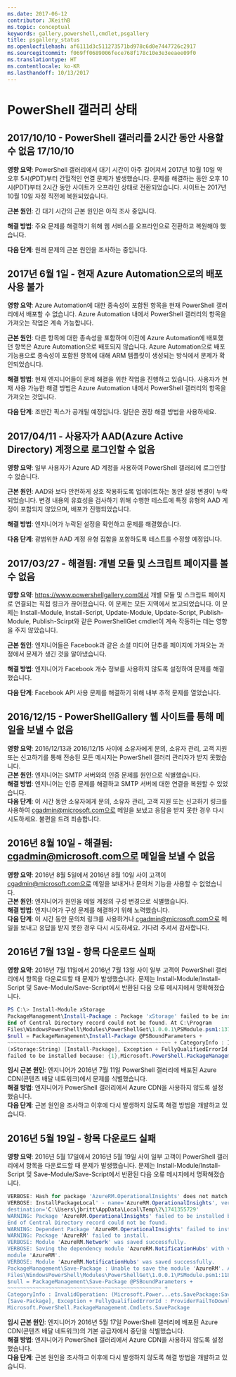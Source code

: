 ```yaml
---
ms.date: 2017-06-12
contributor: JKeithB
ms.topic: conceptual
keywords: gallery,powershell,cmdlet,psgallery
title: psgallery_status
ms.openlocfilehash: af6111d3c511273571bd978c6d0e7447726c2917
ms.sourcegitcommit: f069ff0689006fece768f178c10e3e3eeaee09f0
ms.translationtype: HT
ms.contentlocale: ko-KR
ms.lasthandoff: 10/13/2017
---
```

<a name="powershell-gallery-status"></a>PowerShell 갤러리 상태
=========================
## <a name="10102017---powershell-gallery-unavailable-for-2-hours-101017"></a>2017/10/10 - PowerShell 갤러리를 2시간 동안 사용할 수 없음 17/10/10

__영향 요약__: PowerShell 갤러리에서 대기 시간이 아주 길어져서 2017년 10월 10일 약 오후 5시(PDT)부터 간헐적인 연결 문제가 발생했습니다. 문제를 해결하는 동안 오후 10시(PDT)부터 2시간 동안 사이트가 오프라인 상태로 전환되었습니다. 사이트는 2017년 10월 10일 자정 직전에 복원되었습니다. 
 
__근본 원인__: 긴 대기 시간의 근본 원인은 아직 조사 중입니다.

__해결 방법__: 주요 문제를 해결하기 위해 웹 서비스를 오프라인으로 전환하고 복원해야 했습니다. 

__다음 단계__: 원래 문제의 근본 원인을 조사하는 중입니다.

## <a name="06012017---deploy-to-azure-automation-currently-unavailable"></a>2017년 6월 1일 - 현재 Azure Automation으로의 배포 사용 불가

__영향 요약__: Azure Automation에 대한 종속성이 포함된 항목을 현재 PowerShell 갤러리에서 배포할 수 없습니다.  Azure Automation 내에서 PowerShell 갤러리의 항목을 가져오는 작업은 계속 가능합니다.  
 
__근본 원인__: 다른 항목에 대한 종속성을 포함하며 이전에 Azure Automation에 배포했던 항목은 Azure Automation으로 배포되지 않습니다. Azure Automation으로 배포 기능용으로 종속성이 포함된 항목에 대해 ARM 템플릿이 생성되는 방식에서 문제가 확인되었습니다.

__해결 방법__: 현재 엔지니어들이 문제 해결을 위한 작업을 진행하고 있습니다.  사용자가 현재 사용 가능한 해결 방법은 Azure Automation 내에서 PowerShell 갤러리의 항목을 가져오는 것입니다. 

__다음 단계__: 조만간 픽스가 공개될 예정입니다.  일단은 권장 해결 방법을 사용하세요. 


## <a name="04112017---users-unable-to-log-in-with-azure-active-directory-aad-accounts"></a>2017/04/11 - 사용자가 AAD(Azure Active Directory) 계정으로 로그인할 수 없음

__영향 요약__: 일부 사용자가 Azure AD 계정을 사용하여 PowerShell 갤러리에 로그인할 수 없습니다. 
 
__근본 원인__: AAD와 보다 안전하게 상호 작용하도록 업데이트하는 동안 설정 변경이 누락되었습니다. 변경 내용의 유효성을 검사하기 위해 수행한 테스트에 특정 유형의 AAD 계정이 포함되지 않았으며, 배포가 진행되었습니다.

__해결 방법__: 엔지니어가 누락된 설정을 확인하고 문제를 해결했습니다. 

__다음 단계__: 광범위한 AAD 계정 유형 집합을 포함하도록 테스트를 수정할 예정입니다.

## <a name="03272017---resolved-unable-to-see-individual-module-and-script-pages"></a>2017/03/27 - 해결됨: 개별 모듈 및 스크립트 페이지를 볼 수 없음

__영향 요약__: https://www.powershellgallery.com에서 개별 모듈 및 스크립트 페이지로 연결되는 직접 링크가 끊어졌습니다. 이 문제는 모든 지역에서 보고되었습니다. 이 문제는 Install-Module, Install-Script, Update-Module, Update-Script, Publish-Module, Publish-Scirpt와 같은 PowerShellGet cmdlet이 계속 작동하는 데는 영향을 주지 않았습니다.

__근본 원인__: 엔지니어들은 Facebook과 같은 소셜 미디어 단추를 페이지에 가져오는 과정에서 문제가 생긴 것을 알아냈습니다.  

__해결 방법__: 엔지니어가 Facebook 개수 정보를 사용하지 않도록 설정하여 문제를 해결했습니다.

__다음 단계__: Facebook API 사용 문제를 해결하기 위해 내부 추적 문제를 열었습니다.

## <a name="12152016---unable-to-send-emails-via-powershellgallery-website"></a>2016/12/15 - PowerShellGallery 웹 사이트를 통해 메일을 보낼 수 없음

__영향 요약__: 2016/12/13과 2016/12/15 사이에 소유자에게 문의, 소유자 관리, 고객 지원 또는 신고하기를 통해 전송된 모든 메시지는 PowerShell 갤러리 관리자가 받지 못했습니다.  
__근본 원인__: 엔지니어는 SMTP 서버와의 인증 문제를 원인으로 식별했습니다.  
__해결 방법__: 엔지니어는 인증 문제를 해결하고 SMTP 서버에 대한 연결을 복원할 수 있었습니다.  
__다음 단계__: 이 시간 동안 소유자에게 문의, 소유자 관리, 고객 지원 또는 신고하기 링크를 사용하여 cgadmin@microsoft.com으로 메일을 보냈고 응답을 받지 못한 경우 다시 시도하세요. 불편을 드려 죄송합니다.  



## <a name="8102016---resolved-unable-to-send-emails-to-cgadminmicrosoftcom"></a>2016년 8월 10일 - 해결됨: cgadmin@microsoft.com으로 메일을 보낼 수 없음

__영향 요약__: 2016년 8월 5일에서 2016년 8월 10일 사이 고객이 cgadmin@microsoft.com으로 메일을 보내거나 문의처 기능을 사용할 수 없었습니다.  
__근본 원인__: 엔지니어가 원인을 메일 계정의 구성 변경으로 식별했습니다.  
__해결 방법__: 엔지니어가 구성 문제를 해결하기 위해 노력했습니다.  
__다음 단계__: 이 시간 동안 문의처 링크를 사용하거나 cgadmin@microsoft.com으로 메일을 보내고 응답을 받지 못한 경우 다시 시도하세요. 기다려 주셔서 감사합니다.



## <a name="7132016---download-items-failed"></a>2016년 7월 13일 - 항목 다운로드 실패

__영향 요약__: 2016년 7월 11일에서 2016년 7월 13일 사이 일부 고객이 PowerShell 갤러리에서 항목을 다운로드할 때 문제가 발생했습니다. 문제는 Install-Module/Install-Script 및 Save-Module/Save-Script에서 반환된 다음 오류 메시지에서 명확해졌습니다.

```powershell
PS C:\> Install-Module xStorage 
PackageManagement\Install-Package : Package 'xStorage' failed to be installed because: 
End of Central Directory record could not be found. At C:\Program 
Files\WindowsPowerShell\Modules\PowerShellGet\1.0.0.1\PSModule.psm1:1375 char:21 + ... 
$null = PackageManagement\Install-Package @PSBoundParameters + 
~~~~~~~~~~~~~~~~~~~~~~~~~~~~~~~~~~~~~~~~~~~~~~~~~~~~ + CategoryInfo : InvalidResult: 
(xStorage:String) [Install-Package], Exception + FullyQualifiedErrorId : Package '{0}' 
failed to be installed because: {1},Microsoft.PowerShell.PackageManagement.Cmdlets.InstallPackage 
```

__임시 근본 원인__: 엔지니어가 2016년 7월 11일 PowerShell 갤러리에 배포된 Azure CDN(콘텐츠 배달 네트워크)에서 문제를 식별했습니다.  
__해결 방법__: 엔지니어가 PowerShell 갤러리에서 Azure CDN을 사용하지 않도록 설정했습니다.  
__다음 단계__: 근본 원인을 조사하고 이후에 다시 발생하지 않도록 해결 방법을 개발하고 있습니다.


## <a name="5192016---download-items-failed"></a>2016년 5월 19일 - 항목 다운로드 실패
__영향 요약__: 2016년 5월 17일에서 2016년 5월 19일 사이 일부 고객이 PowerShell 갤러리에서 항목을 다운로드할 때 문제가 발생했습니다. 문제는 Install-Module/Install-Script 및 Save-Module/Save-Script에서 반환된 다음 오류 메시지에서 명확해졌습니다.

```powershell
VERBOSE: Hash for package 'AzureRM.OperationalInsights' does not match hash provided from the server.
VERBOSE: InstallPackageLocal' - name='AzureRM.OperationalInsights', version='1.0.8',
destination='C:\Users\jbritt\AppData\Local\Temp\2\1741355729'
WARNING: Package 'AzureRM.OperationalInsights' failed to be installed because: 
End of Central Directory record could not be found. 
WARNING: Dependent Package 'AzureRM.OperationalInsights' failed to install. 
WARNING: Package 'AzureRM' failed to install. 
VERBOSE: Module 'AzureRM.Network' was saved successfully. 
VERBOSE: Saving the dependency module 'AzureRM.NotificationHubs' with version '1.0.8' for the 
module 'AzureRM'. 
VERBOSE: Module 'AzureRM.NotificationHubs' was saved successfully. 
PackageManagement\Save-Package : Unable to save the module 'AzureRM'. At C:\Program 
Files\WindowsPowerShell\Modules\PowerShellGet\1.0.0.1\PSModule.psm1:1187 char:21 + 
$null = PackageManagement\Save-Package @PSBoundParameters + 
~~~~~~~~~~~~~~~~~~~~~~~~~~~~~~~~~~~~~~~~~~~~~~~~~ + 
CategoryInfo : InvalidOperation: (Microsoft.Power...ets.SavePackage:SavePackage) 
[Save-Package], Exception + FullyQualifiedErrorId : ProviderFailToDownloadFile,
Microsoft.PowerShell.PackageManagement.Cmdlets.SavePackage 
```

__임시 근본 원인__: 엔지니어가 2016년 5월 17일 PowerShell 갤러리에 배포된 Azure CDN(콘텐츠 배달 네트워크)의 기본 공급자에서 중단을 식별했습니다.  
__해결 방법__: 엔지니어가 PowerShell 갤러리에서 Azure CDN을 사용하지 않도록 설정했습니다.  
__다음 단계__: 근본 원인을 조사하고 이후에 다시 발생하지 않도록 해결 방법을 개발하고 있습니다.

